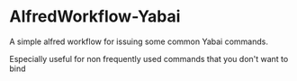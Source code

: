 # AlfredWorkflow-Yabai
A simple alfred workflow for issuing some common Yabai commands.

Especially useful for non frequently used commands that you don't want to bind
